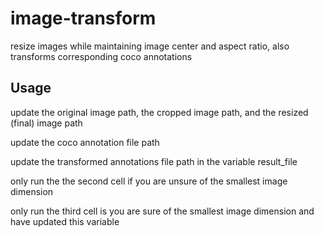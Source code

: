 # image-transform
resize images while maintaining image center and aspect ratio, also transforms corresponding coco annotations

## Usage 
update the original image path, the cropped image path, and the resized (final) image path 

update the coco annotation file path 

update the transformed annotations file path in the variable result_file

only run the the second cell if you are unsure of the smallest image dimension 

only run the third cell is you are sure of the smallest image dimension and have updated this variable
